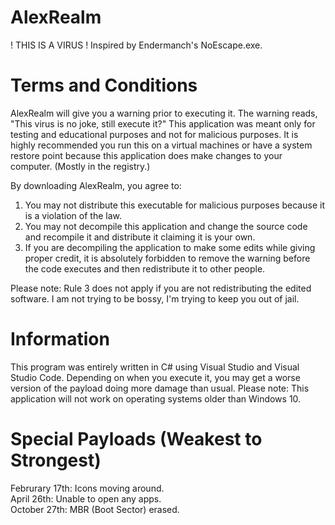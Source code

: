 # AlexRealm
! THIS IS A VIRUS ! Inspired by Endermanch's NoEscape.exe.

# Terms and Conditions

AlexRealm will give you a warning prior to executing it. The warning reads, "This virus is no joke, still execute it?"
This application was meant only for testing and educational purposes and not for malicious purposes.
It is highly recommended you run this on a virtual machines or have a system restore point because this application does make changes to your computer.
(Mostly in the registry.)

By downloading AlexRealm, you agree to:
1. You may not distribute this executable for malicious purposes because it is a violation of the law.
2. You may not decompile this application and change the source code and recompile it and distribute it claiming it is your own.
3. If you are decompiling the application to make some edits while giving proper credit, it is absolutely forbidden to remove the warning before the code executes and then redistribute it to other people.

Please note: Rule 3 does not apply if you are not redistributing the edited software.
I am not trying to be bossy, I'm trying to keep you out of jail.

# Information
This program was entirely written in C# using Visual Studio and Visual Studio Code.
Depending on when you execute it, you may get a worse version of the payload doing more damage than usual.
Please note: This application will not work on operating systems older than Windows 10. 

# Special Payloads (Weakest to Strongest)
Februrary 17th: Icons moving around.<br>
April 26th: Unable to open any apps.<br>
October 27th: MBR (Boot Sector) erased.<br>
